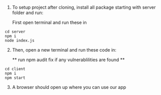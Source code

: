 1. To setup project after cloning, install all package starting with server folder and run:

   First open terminal and run these in
```
cd server
npm i
node index.js
```

2. Then, open a new terminal and run these code in:

   ** run npm audit fix if any vulnerablilities are found **
```
cd client
npm i
npm start
```
3. A browser should open up where you can use our app
